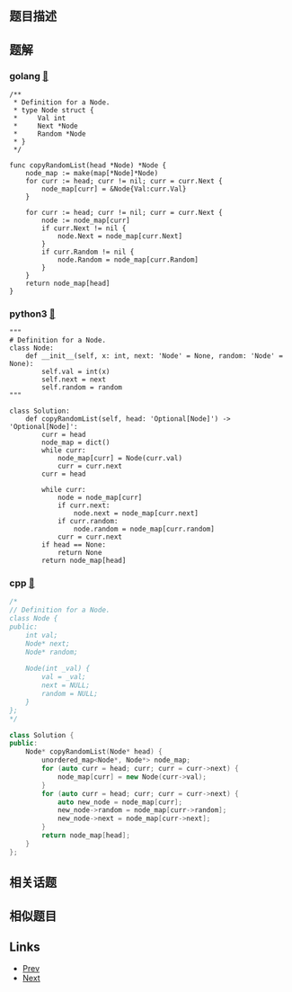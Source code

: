 
# [](https://leetcode-cn.com/problems/copy-list-with-random-pointer)

## 题目描述



## 题解

### golang [🔗](copy-list-with-random-pointer.go) 
```golang
/**
 * Definition for a Node.
 * type Node struct {
 *     Val int
 *     Next *Node
 *     Random *Node
 * }
 */

func copyRandomList(head *Node) *Node {
    node_map := make(map[*Node]*Node)
    for curr := head; curr != nil; curr = curr.Next {
        node_map[curr] = &Node{Val:curr.Val}
    }

    for curr := head; curr != nil; curr = curr.Next {
        node := node_map[curr]
        if curr.Next != nil {
            node.Next = node_map[curr.Next]
        }
        if curr.Random != nil {
            node.Random = node_map[curr.Random]
        }
    }
    return node_map[head]
}
```
### python3 [🔗](copy-list-with-random-pointer.py) 
```python3
"""
# Definition for a Node.
class Node:
    def __init__(self, x: int, next: 'Node' = None, random: 'Node' = None):
        self.val = int(x)
        self.next = next
        self.random = random
"""

class Solution:
    def copyRandomList(self, head: 'Optional[Node]') -> 'Optional[Node]':
        curr = head
        node_map = dict()
        while curr:
            node_map[curr] = Node(curr.val)
            curr = curr.next
        curr = head
        
        while curr:
            node = node_map[curr]
            if curr.next:
                node.next = node_map[curr.next]
            if curr.random:
                node.random = node_map[curr.random]
            curr = curr.next
        if head == None:
            return None
        return node_map[head]

```
### cpp [🔗](copy-list-with-random-pointer.cpp) 
```cpp
/*
// Definition for a Node.
class Node {
public:
    int val;
    Node* next;
    Node* random;
    
    Node(int _val) {
        val = _val;
        next = NULL;
        random = NULL;
    }
};
*/

class Solution {
public:
    Node* copyRandomList(Node* head) {
        unordered_map<Node*, Node*> node_map;
        for (auto curr = head; curr; curr = curr->next) {
            node_map[curr] = new Node(curr->val);
        }
        for (auto curr = head; curr; curr = curr->next) {
            auto new_node = node_map[curr];
            new_node->random = node_map[curr->random];
            new_node->next = node_map[curr->next];
        }        
        return node_map[head];
    }
};
```


## 相关话题



## 相似题目



## Links

- [Prev](../single-number/README.md) 
- [Next](../word-break/README.md) 

